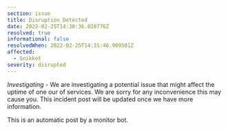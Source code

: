 ```yaml
---
section: issue
title: Disruption Detected
date: 2022-02-25T14:30:36.028776Z
resolved: true
informational: false
resolvedWhen: 2022-02-25T14:31:46.909501Z
affected:
  - Snikket
severity: disrupted
---
```

*Investigating* - We are investigating a potential issue that might affect the uptime of one our of services. We are sorry for any inconvenience this may cause you. This incident post will be updated once we have more information.

This is an automatic post by a monitor bot.
        